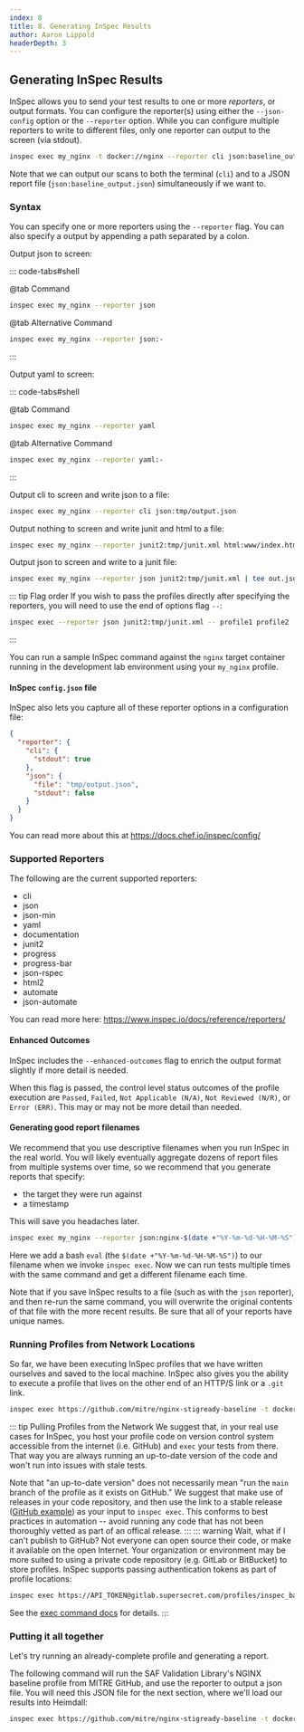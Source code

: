 ```yaml
---
index: 8
title: 8. Generating InSpec Results
author: Aaron Lippold
headerDepth: 3
---
```


## Generating InSpec Results

InSpec allows you to send your test results to one or more *reporters*, or output formats. You can configure the reporter(s) using either the `--json-config` option or the `--reporter` option. While you can configure multiple reporters to write to different files, only one reporter can output to the screen (via stdout).

```sh
inspec exec my_nginx -t docker://nginx --reporter cli json:baseline_output.json
```

Note that we can output our scans to both the terminal (`cli`) and to a JSON report file (`json:baseline_output.json`) simultaneously if we want to.

### Syntax

You can specify one or more reporters using the `--reporter` flag. You can also specify a output by appending a path separated by a colon.

Output json to screen:

::: code-tabs#shell

@tab Command
```sh
inspec exec my_nginx --reporter json
```
@tab Alternative Command
```sh
inspec exec my_nginx --reporter json:-
```
:::

Output yaml to screen:

::: code-tabs#shell

@tab Command
```sh
inspec exec my_nginx --reporter yaml
```
@tab Alternative Command
```sh
inspec exec my_nginx --reporter yaml:-
```
:::

Output cli to screen and write json to a file:

```sh
inspec exec my_nginx --reporter cli json:tmp/output.json
```

Output nothing to screen and write junit and html to a file:

```sh
inspec exec my_nginx --reporter junit2:tmp/junit.xml html:www/index.html
```
Output json to screen and write to a junit file:

```sh
inspec exec my_nginx --reporter json junit2:tmp/junit.xml | tee out.json
```

::: tip Flag order
If you wish to pass the profiles directly after specifying the reporters, you will need to use the end of options flag `--`:
```sh
inspec exec --reporter json junit2:tmp/junit.xml -- profile1 profile2
```
:::

You can run a sample InSpec command against the `nginx` target container running in the development lab environment using your `my_nginx` profile.

#### InSpec `config.json` file

InSpec also lets you capture all of these reporter options in a configuration file:

```json
{
  "reporter": {
    "cli": {
      "stdout": true
    },
    "json": {
      "file": "tmp/output.json",
      "stdout": false
    }
  }
}
```
You can read more about this at <https://docs.chef.io/inspec/config/>
### Supported Reporters

The following are the current supported reporters:

- cli
- json
- json-min
- yaml
- documentation
- junit2
- progress
- progress-bar
- json-rspec
- html2
- automate
- json-automate

You can read more here: <https://www.inspec.io/docs/reference/reporters/>

#### Enhanced Outcomes

InSpec includes the `--enhanced-outcomes` flag to enrich the output format slightly if more detail is needed.

When this flag is passed, the control level status outcomes of the profile execution are `Passed`, `Failed`, `Not Applicable (N/A)`, `Not Reviewed (N/R)`, or `Error (ERR)`. This may or may not be more detail than needed.

#### Generating good report filenames

We recommend that you use descriptive filenames when you run InSpec in the real world. You will likely eventually aggregate dozens of report files from multiple systems over time, so we recommend that you generate reports that specify:

- the target they were run against
- a timestamp

This will save you headaches later.

``` sh
inspec exec my_nginx --reporter json:nginx-$(date +"%Y-%m-%d-%H-%M-%S").json
```

Here we add a bash `eval` (the `$(date +"%Y-%m-%d-%H-%M-%S")`) to our filename when we invoke `inspec exec`. Now we can run tests multiple times with the same command and get a different filename each time.

Note that if you save InSpec results to a file (such as with the `json` reporter), and then re-run the same command, you will overwrite the original contents of that file with the more recent results. Be sure that all of your reports have unique names.

### Running Profiles from Network Locations

So far, we have been executing InSpec profiles that we have written ourselves and saved to the local machine. InSpec also gives you the ability to execute a profile that lives on the other end of an HTTP/S link or a `.git` link.

``` sh
inspec exec https://github.com/mitre/nginx-stigready-baseline -t docker://nginx
```

::: tip Pulling Profiles from the Network
We suggest that, in your real use cases for InSpec, you host your profile code on version control system accessible from the internet (i.e. GitHub) and `exec` your tests from there. That way you are always running an up-to-date version of the code and won't run into issues with stale tests.

Note that "an up-to-date version" does not necessarily mean "run the `main` branch of the profile as it exists on GitHub." We suggest that make use of releases in your code repository, and then use the link to a stable release ([GitHub example](https://docs.github.com/en/repositories/releasing-projects-on-github/linking-to-releases)) as your input to `inspec exec`. This conforms to best practices in automation -- avoid running any code that has not been thoroughly vetted as part of an offical release.
:::
::: warning Wait, what if I can't publish to GitHub?
Not everyone can open source their code, or make it available on the open Internet. Your organization or environment may be more suited to using a private code repository (e.g. GitLab or BitBucket) to store profiles. InSpec supports passing authentication tokens as part of profile locations:
``` sh
inspec exec https://API_TOKEN@gitlab.supersecret.com/profiles/inspec_baseline.git
```

See the [exec command docs](https://docs.chef.io/inspec/cli/#exec) for details.
:::

### Putting it all together

Let's try running an already-complete profile and generating a report.

The following command will run the SAF Validation Library's NGINX baseline profile from MITRE GitHub, and use the reporter to output a json file. You will need this JSON file for the next section, where we'll load our results into Heimdall:

```sh
inspec exec https://github.com/mitre/nginx-stigready-baseline -t docker://nginx --reporter cli json:nginx-full-baseline-$(date +"%Y-%m-%d-%H-%M-%S").json
```
